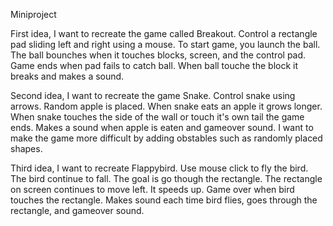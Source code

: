 Miniproject

First idea, I want to recreate the game called Breakout. Control a rectangle pad sliding left and right using a mouse.
To start game, you launch the ball. The ball bounches when it touches blocks, screen, and the control pad. 
Game ends when pad fails to catch ball. When ball touche the block it breaks and makes a sound.

Second idea, I want to recreate the game Snake. Control snake using arrows. 
Random apple is placed. When snake eats an apple it grows longer. 
When snake touches the side of the wall or touch it's own tail the game ends.
Makes a sound when apple is eaten and gameover sound.
I want to make the game more difficult by adding obstables such as randomly placed shapes.

Third idea, I want to recreate Flappybird. Use mouse click to fly the bird.
The bird continue to fall. The goal is go though the rectangle.
The rectangle on screen continues to move left. It speeds up. Game over when bird touches the rectangle.
Makes sound each time bird flies, goes through the rectangle, and gameover sound. 
